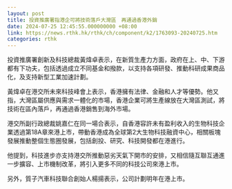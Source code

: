 ```yaml
---
layout: post
title: 投資推廣署指港企可將技術落戶大灣區　再通過香港外銷
date: 2024-07-25 12:45:55.000000000 +08:00
link: https://news.rthk.hk/rthk/ch/component/k2/1763093-20240725.htm
categories: rthk
---
```


投資推廣署創新及科技總裁黃煒卓表示，在新質生產力方面，政府在上、中、下游都有下功夫，包括透過成立不同基金和撥款，以支持各項研發、推動科研成果商品化，及支持新型工業加速計劃。

黃煒卓在港交所未來科技峰會上表示，香港擁有法律、金融和人才等優勢。他又指，大灣區屬供應與需求一體化的市場，香港企業可將生產線放在大灣區測試，將技術在區內落戶，再通過香港銷售到海外市場。

港交所副行政總裁姚嘉仁在同一場合表示，自香港容許未有盈利收入的生物科技企業透過第18A章來港上市，帶動香港成為全球第2大生物科技融資中心，相關板塊發展推動整個生態圈發展，包括創投、研究、科技開發都在港進行。

他提到，科技進步亦支持港交所推動惡劣天氣下開市的安排，又相信隨互聯互通進一步擴容、上市機制改革，將引入更多不同的科技公司來港上市。

另外，質子汽車科技聯合創始人楊揚表示，公司計劃明年在港上市。

